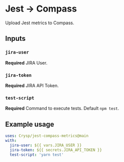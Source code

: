 # Jest → Compass

Upload Jest metrics to Compass.

## Inputs

### `jira-user`

**Required** JIRA User.

### `jira-token`

**Required** JIRA API Token.

### `test-script`

**Required** Command to execute tests. Default `npm test`.

## Example usage

```yaml
uses: Crysp/jest-compass-metrics@main
with:
  jira-user: ${{ vars.JIRA_USER }}
  jira-token: ${{ secrets.JIRA_API_TOKEN }}
  test-script: 'yarn test'
```
